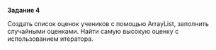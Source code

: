 **Задание 4**

Создать список оценок учеников с помощью ArrayList, заполнить случайными оценками. Найти самую высокую оценку с
использованием итератора.